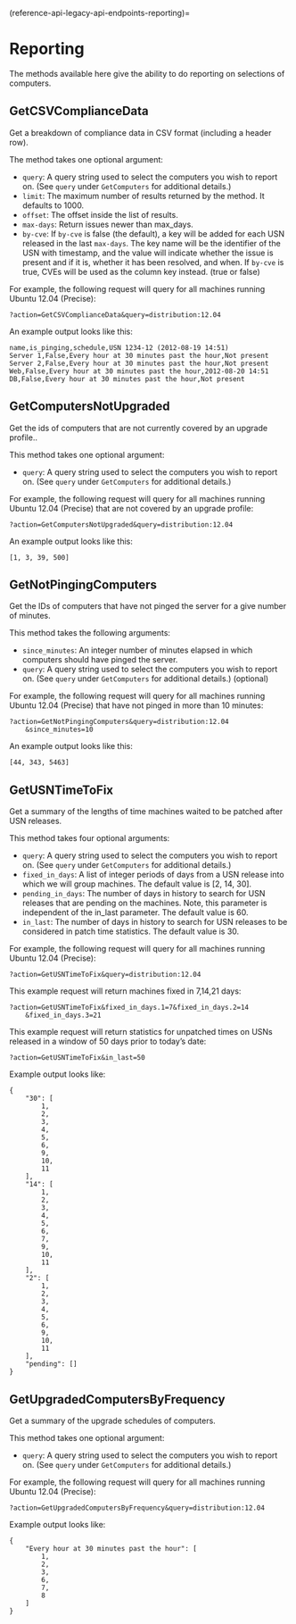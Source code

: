 (reference-api-legacy-api-endpoints-reporting)=
# Reporting


The methods available here give the ability to do reporting on selections of computers.

## GetCSVComplianceData

Get a breakdown of compliance data in CSV format (including a header row).

The method takes one optional argument:

- `query`: A query string used to select the computers you wish to report on. (See `query` under `GetComputers` for additional details.)
- `limit`: The maximum number of results returned by the method. It defaults to 1000.
- `offset`: The offset inside the list of results.
- `max-days`: Return issues newer than max_days.
- `by-cve`: If `by-cve` is false (the default), a key will be added for each USN released in the last `max-days`. The key name will be the identifier of the USN with timestamp, and the value will indicate whether the issue is present and if it is, whether it has been resolved, and when. If `by-cve` is true, CVEs will be used as the column key instead. (true or false)

For example, the following request will query for all machines running Ubuntu 12.04 (Precise):

```text
?action=GetCSVComplianceData&query=distribution:12.04
```

An example output looks like this:

```text
name,is_pinging,schedule,USN 1234-12 (2012-08-19 14:51)
Server 1,False,Every hour at 30 minutes past the hour,Not present
Server 2,False,Every hour at 30 minutes past the hour,Not present
Web,False,Every hour at 30 minutes past the hour,2012-08-20 14:51
DB,False,Every hour at 30 minutes past the hour,Not present
```

## GetComputersNotUpgraded

Get the ids of computers that are not currently covered by an upgrade profile..

This method takes one optional argument:

- `query`: A query string used to select the computers you wish to report on. (See `query` under `GetComputers` for additional details.)

For example, the following request will query for all machines running Ubuntu 12.04 (Precise) that are not covered by an upgrade profile:

```text
?action=GetComputersNotUpgraded&query=distribution:12.04
```

An example output looks like this:

```text
[1, 3, 39, 500]
```

## GetNotPingingComputers

Get the IDs of computers that have not pinged the server for a give number of minutes.

This method takes the following arguments:

- `since_minutes`: An integer number of minutes elapsed in which computers should have pinged the server.
- `query`: A query string used to select the computers you wish to report on. (See `query` under `GetComputers` for additional details.) (optional)

For example, the following request will query for all machines running Ubuntu 12.04 (Precise) that have not pinged in more than 10 minutes:

```text
?action=GetNotPingingComputers&query=distribution:12.04
    &since_minutes=10
```

An example output looks like this:

```text
[44, 343, 5463]
```

## GetUSNTimeToFix

Get a summary of the lengths of time machines waited to be patched after USN releases.

This method takes four optional arguments:

- `query`: A query string used to select the computers you wish to report on. (See `query` under `GetComputers` for additional details.)
- `fixed_in_days`: A list of integer periods of days from a USN release into which we will group machines. The default value is [2, 14, 30].
- `pending_in_days`: The number of days in history to search for USN releases that are pending on the machines. Note, this parameter is independent of the in_last parameter. The default value is 60.
- `in_last`: The number of days in history to search for USN releases to be considered in patch time statistics. The default value is 30.

For example, the following request will query for all machines running Ubuntu 12.04 (Precise):

```text
?action=GetUSNTimeToFix&query=distribution:12.04
```

This example request will return machines fixed in 7,14,21 days:

```text
?action=GetUSNTimeToFix&fixed_in_days.1=7&fixed_in_days.2=14
    &fixed_in_days.3=21
```

This example request will return statistics for unpatched times on USNs released in a window of 50 days prior to today’s date:

```text
?action=GetUSNTimeToFix&in_last=50
```

Example output looks like:

```text
{
    "30": [
        1,
        2,
        3,
        4,
        5,
        6,
        9,
        10,
        11
    ],
    "14": [
        1,
        2,
        3,
        4,
        5,
        6,
        7,
        9,
        10,
        11
    ],
    "2": [
        1,
        2,
        3,
        4,
        5,
        6,
        9,
        10,
        11
    ],
    "pending": []
}
```

## GetUpgradedComputersByFrequency

Get a summary of the upgrade schedules of computers.

This method takes one optional argument:

- `query`: A query string used to select the computers you wish to report on. (See `query` under `GetComputers` for additional details.)

For example, the following request will query for all machines running Ubuntu 12.04 (Precise):

```text
?action=GetUpgradedComputersByFrequency&query=distribution:12.04
```

Example output looks like:

```text
{
    "Every hour at 30 minutes past the hour": [
        1,
        2,
        3,
        6,
        7,
        8
    ]
}
```

